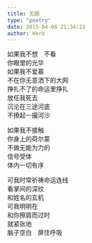 ```yaml
---  
title: 无题  
type: "poetry"  
date: 2015-04-08 21:34:23  
author: Herb  
---  
```

如果我不想　不看  
你眼里的光华  
如果我不爱慕  
不在你无意洒下的大网  
挣扎不了的命运里挣扎  
放任我死去  
沉沦在三途河底  
不撩起一撮河沙  

如果我不接触  
你身上的荷尔蒙  
不做无能为力的  
信号受体  
体内一切有序  

可我时常祈祷命运连线  
看掌间的深纹  
和姓名的玄机  
可我明明在  
和你擦肩而过时  
就紧张地  
脑子空白　屏住呼吸